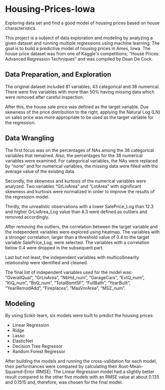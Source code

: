 # Housing-Prices-Iowa
Exploring data set and find a good model of housing prices based on house characteristics.

This project is a subject of data exploration and modeling by analyzing a given dataset and running multiple regressions using machine learning. The goal is to build a predictive model of housing prices in Ames, Iowa. 
The house price dataset was from one of Kaggle's competitions; “House Prices: Advanced Regression Techniques” and was compiled by Dean De Cock. 

<h2> Data Preparation, and Exploration </h2>
The original dataset included 81 variables; 43 categorical and 38 numerical. There were five variables with more than 50% having missing data which were removed after careful inspection.

After this, the house sale price was defined as the target variable. Due skewness of the price distribution to the right, applying the Natural Log (LN) on sales price was more appropriate to be used as the target variable for the regression.

<h2>  Data Wrangling </h2>
The first focus was on the percentages of NAs among the 38 categorical variables that remained. Also, the percentages for the 38 numerical variables were examined. For categorical variables, the NAs were replaced by “none” and for numerical variables, the missing data were filled with the average value of the existing data.

Secondly, the skewness and kurtosis of the numerical variables were analyzed. Two variables “GrLivArea” and “LotArea” with significant skewness and kurtosis were normalized in order to improve the results of the regression model.

Thirdly, the unrealistic observations with a lower SalePrice_Log than 12.3 and higher GrLivArea_Log value than 8.3 were defined as outliers and removed accordingly.

After removing the outliers, the correlation between the target variable and the independent variables were explored using heatmap. The variables with a stronger correlation, larger than a threshold value of 0.4 to the target variable SalePrice_Log, were selected. The variables with a correlation below 0.4 were dropped in the subsequent part.

Last but not least, the independent variables with multicollinearity relationship were identified and cleaned.

The final list of independent variables used for the model was: 
“OverallQual”, “GrLivArea”, “NbHd_num”, “GarageCars”, “ExtQ_num”, “KiQ_num”, “BsQ_num”, “TotalBsmtSF”, “FullBath”, “YearBuilt”, “YearRemodAdd”, “Fireplaces”, “MasVnrArea”, “MSZ_num”.

<h2>  Modeling </h2>
By using Scikit-learn, six models were built to predict the housing prices: 
<ul>
<li> Linear Regression </li>
<li> Ridge </li>
<li> Lasso </li>
<li> ElasticNet </li>
<li> Decision Tree Regressor </li>
<li> Random Forest Regressor </li>
</ul>

After building the models and running the cross-validation for each model, their performances were compared by calculating their Root-Mean-Squared-Error (RMSE). The Linear Regression model had a slightly better result compared to the other five models with an RMSE value at about 0.135 and 0.1515 and, therefore, was chosen for the final model. 
